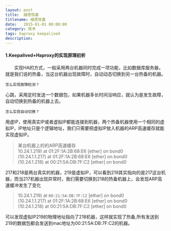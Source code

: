 ```yaml
---
layout: post
title:  细思惊喜
titlename: 细思惊喜
date:   2015-01-01 00:00:00 
category: 技术
tags: haproxy keepalived
description:
---
```


#### 1.Keepalived+Haproxy的实现原理初析

<p style="text-indent: 2em">实现HA的方式，一般采用两台机器同时完成一项功能，比如数据库服务器，就是我们说的热备，当这台机器出现故障时，自动动态切换到另一台热备的机器。

`怎么实现故障检测？`

心跳，采用定时发送一个数据包，如果机器多长时间没响应，就认为是发生故障，自动切换到热备的机器上去。

`怎么实现自动切换？`

用虚IP，使用真实IP或者虚拟IP都能连接到机器，两个热备机器使用一个相同的虚拟IP，IP地址只是个逻辑地址，我们只需要把虚拟IP放入机器的ARP高速缓存就能实现虚拟IP。

>某台机器上的的ARP高速缓存 <br>
>10.24.1.219) at 01:2F:1A:2B:68:E6 [ether] on bond0 <br>
>(10.24.1.1.217) at 01:2F:1A:2B:68:E6 [ether] on bond0 <br>
>(10.24.1.218) at 00:21:5A:DB:7F:C2 [ether] on bond0 <br>

217和218是两台真实的机器，219是虚拟IP，可以看到219其实指向的是217这台机器，而当217机器出现异常时，我们需要切换到218的热备机器上，会发现ARP高速缓冲发生了变化

>10.24.1.219) at `00:21:5A:DB:7F:C2` [ether] on bond0<br>
>(10.24.1.1.217) at 01:2F:1A:2B:68:E6 [ether] on bond0<br>
>(10.24.1.218) at 00:21:5A:DB:7F:C2 [ether] on bond0<br>

可以发现虚拟IP219的物理地址指向了218机器，这样就实现了热备,所有发送到219的数据包都会发送到mac地址为00:21:5A:DB:7F:C2的机器。
